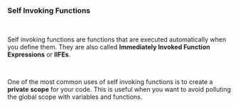 ### Self Invoking Functions

<br />

Self invoking functions are functions that are executed automatically when you define them. They are also called **Immediately Invoked Function Expressions** or **IIFEs**.

<br />

One of the most common uses of self invoking functions is to create a **private scope** for your code. This is useful when you want to avoid polluting the global scope with variables and functions.
